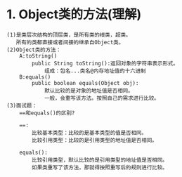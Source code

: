 # 1. Object类的方法(理解)

	(1)是类层次结构的顶层类，是所有类的根类，超类。
	   所有的类都直接或者间接的继承自Object类。
	(2)Object类的方法：
		A:toString()
			public String toString():返回对象的字符串表示形式。
				组成：包名...类名@内存地址值的十六进制
		B:equals()
			public boolean equals(Object obj):
				默认比较的是对象的地址值是否相同。
				一般，会重写该方法。按照自己的需求进行比较。
	(3)面试题：
		==和equals()的区别?

		==:
			比较基本类型：比较的是基本类型的值是否相同。
			比较引用类型：比较的是引用类型的地址值是否相同。

		equals():
			比较引用类型，默认比较的是引用类型的地址值是否相同。
			如果类重写了该方法，那就得按照重写后的规则进行比较。
